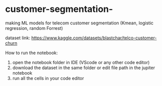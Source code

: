 # customer-segmentation-
making ML models for telecom customer segmentation (Kmean, logistic regression, random Forrest)

dataset link: https://www.kaggle.com/datasets/blastchar/telco-customer-churn

How to run the notebook:
1. open the notebook folder in IDE (VScode or any other code editor)
2. download the dataset in the same folder or edit file path in the jupiter notebook
3. run all the cells in your code editor 

